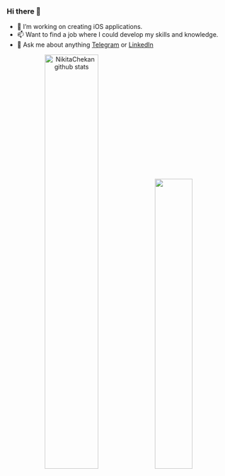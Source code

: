 <!-- <img width=100% src="https://capsule-render.vercel.app/api?type=waving&color=8402af&height=180&section=header&text=&fontSize=30&fontColor=fff&animation=twinkling&fontAlignY=35"/> -->

### Hi there 👋
- 🔭 I’m working on creating iOS applications.
- 📫 Want to find a job where I could develop my skills and knowledge.
- 💬 Ask me about anything [Telegram](https://t.me/votafck) or [LinkedIn](https://www.linkedin.com/in/nikita-chekan-535474ab/)

<div align="center">  
  <img width="49%" height="auto" src="https://github-readme-stats.vercel.app/api?username=NikitaChekan&show_icons=true&count_private=true&hide_border=true&title_color=5bcdec&icon_color=5bcdec&text_color=c9d1d9&bg_color=0d1117" alt="NikitaChekan github stats" /> 
  <img width="41%" height="auto" src="https://github-readme-stats.vercel.app/api/top-langs/?username=NikitaChekan&layout=compact&hide_border=true&title_color=5bcdec&text_color=c9d1d9&bg_color=0d1117" />
</div>

<!-- <img width=100% src="https://capsule-render.vercel.app/api?type=waving&color=8402af&height=120&section=footer"/> -->




<!--
**NikitaChekan/NikitaChekan** is a ✨ _special_ ✨ repository because its `README.md` (this file) appears on your GitHub profile.

Here are some ideas to get you started:

- 🔭 I’m working on creating iOS applications.
- 🌱 I’m currently learning ...
- 👯 I’m looking to collaborate on ...
- 🤔 I’m looking for help with ...
- 💬 Ask me about ...
- 📫 How to reach me: ...
- 😄 Pronouns: ...
- ⚡ Fun fact: ...
-->
